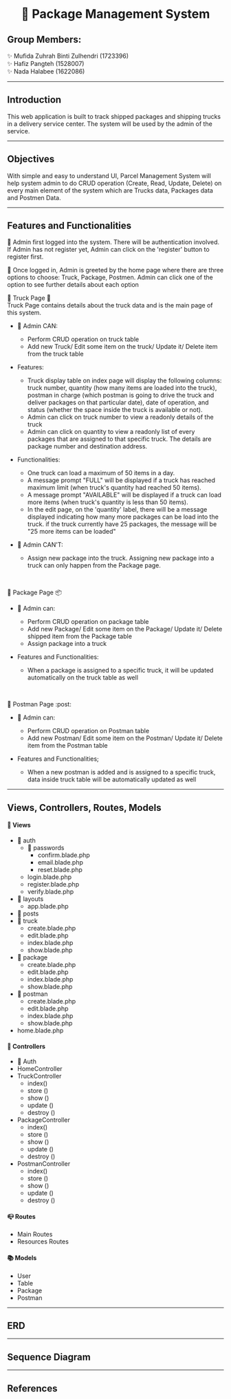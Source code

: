 
# <div align="center"> :truck: Package Management System </div>

## Group Members:

:sparkles: Mufida Zuhrah Binti Zulhendri (1723396) <br/>
:sparkles: Hafiz Pangteh (1528007) <br/>
:sparkles: Nada Halabee (1622086) 

---

## Introduction

This web application is built to track shipped packages and shipping trucks in a delivery service center. The system will be used by the admin of the service. 

---

## Objectives

With simple and easy to understand UI, Parcel Management System will help system admin to do CRUD operation (Create, Read, Update, Delete) on every main element of the system which are Trucks data, Packages data and Postmen Data.

---

## Features and Functionalities

:pushpin: Admin first logged into the system. There will be authentication involved. If Admin has not register yet, Admin can click on the 'register' button to register first. <br />

:pushpin: Once logged in, Admin is greeted by the home page where there are three options to choose: Truck, Package, Postmen. Admin can click one of the option to see further details about each option <br />

:pushpin: Truck Page :truck: <br />
Truck Page contains details about the truck data and is the main page of this system.

- :man: Admin CAN: <br/>
  * Perform CRUD operation on truck table
  * Add new Truck/ Edit some item on the truck/ Update it/ Delete item from the truck table

- Features:
  * Truck display table on index page will display the following columns: truck number, quantity (how many items are loaded into the truck), postman in charge (which postman is going to drive the truck and deliver packages on that particular date), date of operation, and status (whether the space inside the truck is available or not).   
  * Admin can click on truck number to view a readonly details of the truck
  * Admin can click on quantity to view a readonly list of every packages that are assigned to that specific truck. The details are package number and destination address.

- Functionalities:
  * One truck can load a maximum of 50 items in a day.
  * A message prompt "FULL" will be displayed if a truck has reached maximum limit (when truck's quantity had reached 50 items).
  * A message prompt "AVAILABLE" will be displayed if a truck can load more items (when truck's quantity is less than 50 items).
  * In the edit page, on the 'quantity' label, there will be a message displayed indicating how many more packages can be load into the truck. if the truck currently have 25 packages, the message will be "25 more items can be loaded"
  
- :man: Admin CAN'T: <br/>
  * Assign new package into the truck. Assigning new package into a truck can only happen from the Package page. 
  
<br />

:pushpin: Package Page :package:

- :man: Admin can:
  * Perform CRUD operation on package table
  * Add new Package/ Edit some item on the Package/ Update it/ Delete shipped item from the Package table
  * Assign package into a truck
  
- Features and Functionalities:
  * When a package is assigned to a specific truck, it will be updated automatically on the truck table as well
  
<br />
  
:pushpin: Postman Page :post:

- :man: Admin can:
  * Perform CRUD operation on Postman table
  * Add new Postman/ Edit some item on the Postman/ Update it/ Delete item from the Postman table
  
- Features and Functionalities;
  * When a new postman is added and is assigned to a specific truck, data inside truck table will be automatically updated as well

---

## Views, Controllers, Routes, Models

#### :scroll: Views
- :file_folder: auth
    * :file_folder: passwords
        * confirm.blade.php
        * email.blade.php
        * reset.blade.php
  * login.blade.php
  * register.blade.php
  * verify.blade.php
- :file_folder: layouts
  * app.blade.php
- :file_folder: posts
- :file_folder: truck
  * create.blade.php
  * edit.blade.php
  * index.blade.php
  * show.blade.php
- :file_folder: package
  * create.blade.php
  * edit.blade.php
  * index.blade.php
  * show.blade.php
- :file_folder: postman
  * create.blade.php
  * edit.blade.php
  * index.blade.php
  * show.blade.php
- home.blade.php

#### :hammer: Controllers
- :file_folder: Auth
- HomeController
- TruckController
  * index()
  * store ()
  * show ()
  * update ()
  * destroy ()
- PackageController
  * index()
  * store ()
  * show ()
  * update ()
  * destroy ()
- PostmanController
  * index()
  * store ()
  * show ()
  * update ()
  * destroy ()

#### :mailbox_closed: Routes

- Main Routes
- Resources Routes

#### :books: Models
- User
- Table
- Package
- Postman

---

## ERD

---

## Sequence Diagram

---

## References
